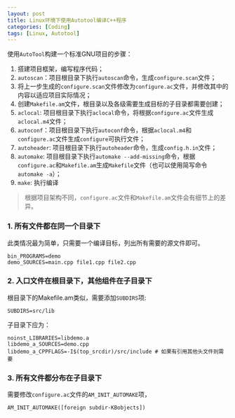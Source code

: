```yaml
---
layout: post
title: Linux环境下使用Autotool编译C++程序
categories: [Coding]
tags: [Linux, Autotool]
---
```


使用`AutoTool`构建一个标准GNU项目的步骤：

1. 搭建项目框架，编写程序代码；
2. `autoscan`：项目根目录下执行`autoscan`命令，生成`configure.scan`文件；
3. 将上一步生成的`configure.scan`文件修改为`configure.ac`文件，并修改其中的内容以适应项目实际情况；
4. 创建`Makefile.am`文件，根目录以及各级需要生成目标的子目录都需要创建；
5. `aclocal`: 项目根目录下执行`aclocal`命令，将根据`configure.ac`文件生成`aclocal.m4`文件；
6. `autoconf`：项目根目录下执行`autoconf`命令，根据`aclocal.m4`和`configure.ac`文件生成`configure`可执行文件；
7. `autoheader`: 项目根目录下执行`autoheader`命令，生成`config.h.in`文件；
8. `automake`: 项目根目录下执行`automake --add-missing`命令，根据`configure.ac`和`Makefile.am`生成`Makefile`文件（也可以使用简写命令`automake -a`）；
9. `make`: 执行编译

> 根据项目架构不同，`configure.ac`文件和`Makefile.am`文件会有细节上的差异。

### 1. 所有文件都在同一个目录下

此类情况最为简单，只需要一个编译目标，列出所有需要的源文件即可。

```
bin_PROGRAMS=demo
demo_SOURCES=main.cpp file1.cpp file2.cpp
```

### 2. 入口文件在根目录下，其他组件在子目录下

根目录下的Makefile.am类似，需要添加`SUBDIRS`项:

```
SUBDIRS=src/lib 
```

子目录下应为：

```
noinst_LIBRARIES=libdemo.a
libdemo_a_SOURCES=demo.cpp
libdemo_a_CPPFLAGS=-I$(top_srcdir)/src/include # 如果有引用其他头文件则需要
```

### 3. 所有文件都分布在子目录下

需要修改`configure.ac`文件的`AM_INIT_AUTOMAKE`项，

	AM_INIT_AUTOMAKE([foreign subdir-KBobjects])
